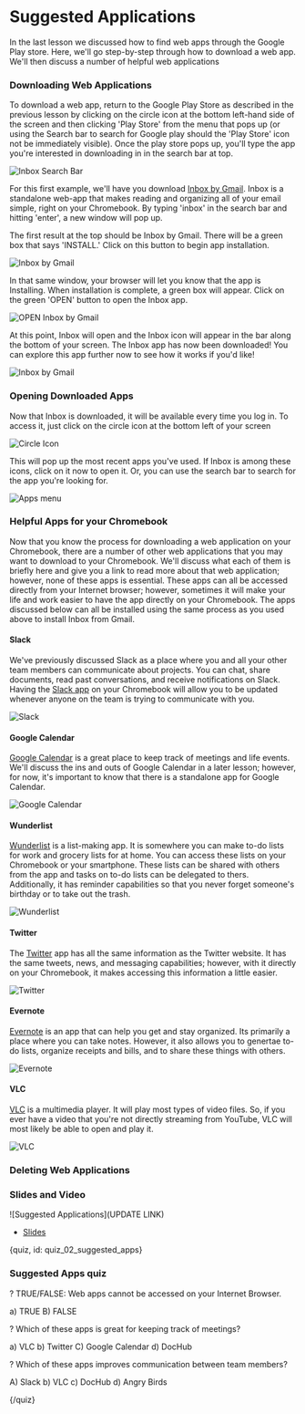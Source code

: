 # Suggested Applications

In the last lesson we discussed how to find web apps through the Google Play store. Here, we'll go step-by-step through how to download a web app. We'll then discuss a number of helpful web applications 

### Downloading Web Applications

To download a web app, return to the Google Play Store as described in the previous lesson by clicking on the circle icon at the bottom left-hand side of the screen and then clicking 'Play Store' from the menu that pops up (or using the Search bar to search for Google play should the 'Play Store' icon not be immediately visible). Once the play store pops up, you'll type the app you're interested in downloading in in the search bar at top.

![Inbox Search Bar](images/02_suggestedapps/02_gettingstarted_suggestedapps-3.png)

For this first example, we'll have you download [Inbox by Gmail](https://www.google.com/inbox/). Inbox is a standalone web-app that makes reading and organizing all of your email simple, right on your Chromebook. By typing 'inbox' in the search bar and hitting 'enter', a new window will pop up. 

The first result at the top should be Inbox by Gmail. There will be a green box that says 'INSTALL.' Click on this button to begin app installation.

![Inbox by Gmail](images/02_suggestedapps/02_gettingstarted_suggestedapps-4.png)

In that same window, your browser will let you know that the app is Installing. When installation is complete, a green box will appear. Click on the green 'OPEN' button to open the Inbox app.

![OPEN Inbox by Gmail](images/02_suggestedapps/02_gettingstarted_suggestedapps-6.png)

At this point, Inbox will open and the Inbox icon will appear in the bar along the bottom of your screen. The Inbox app has now been downloaded! You can explore this app further now to see how it works if you'd like!

![Inbox by Gmail](images/02_suggestedapps/02_gettingstarted_suggestedapps-7.png)


### Opening Downloaded Apps

Now that Inbox is downloaded, it will be available every time you log in. To access it, just click on the circle icon at the bottom left of your screen

![Circle Icon](images/02_suggestedapps/02_gettingstarted_suggestedapps-8.png)

This will pop up the most recent apps you've used. If Inbox is among these icons, click on it now to open it. Or, you can use the search bar to search for the app you're looking for.

![Apps menu](images/02_suggestedapps/02_gettingstarted_suggestedapps-9.png)

### Helpful Apps for your Chromebook

Now that you know the process for downloading a web application on your Chromebook, there are a number of other web applications that you may want to download to your Chromebook. We'll discuss what each of them is briefly here and give you a link to read more about that web application; however, none of these apps is essential. These apps can all be accessed directly from your Internet browser; however, sometimes it will make your life and work easier to have the app directly on your Chromebook. The apps discussed below can all be installed using the same process as you used above to install Inbox from Gmail.

#### Slack
We've previously discussed Slack as a place where you and all your other team members can communicate about projects. You can chat, share documents, read past conversations, and receive notifications on Slack. Having the [Slack app](https://play.google.com/store/apps/details?id=com.Slack) on your Chromebook will allow you to be updated whenever anyone on the team is trying to communicate with you. 

![Slack](images/02_suggestedapps/02_gettingstarted_suggestedapps-11.png)


#### Google Calendar

[Google Calendar](https://play.google.com/store/apps/details?id=com.google.android.calendar) is a great place to keep track of meetings and life events. We'll discuss the ins and outs of Google Calendar in a later lesson; however, for now, it's important to know that there is a standalone app for Google Calendar.

![Google Calendar](images/02_suggestedapps/02_gettingstarted_suggestedapps-12.png)

#### Wunderlist

[Wunderlist](https://play.google.com/store/apps/details?id=com.wunderkinder.wunderlistandroid) is a list-making app. It is somewhere you can make to-do lists for work and grocery lists for at home. You can access these lists on your Chromebook or your smartphone. These lists can be shared with others from the app and tasks on to-do lists can be delegated to thers. Additionally, it has reminder capabilities so that you never forget someone's birthday or to take out the trash.

![Wunderlist](images/02_suggestedapps/02_gettingstarted_suggestedapps-13.png)

#### Twitter
The [Twitter](https://play.google.com/store/apps/details?id=com.twitter.android) app has all the same information as the Twitter website. It has the same tweets, news, and messaging capabilities; however, with it directly on your Chromebook, it makes accessing this information a little easier. 

![Twitter](images/02_suggestedapps/02_gettingstarted_suggestedapps-14.png)

#### Evernote
[Evernote](https://play.google.com/store/apps/details?id=com.evernote) is an app that can help you get and stay organized. Its primarily a place where you can take notes. However, it also allows you to genertae to-do lists, organize receipts and bills, and to share these things with others. 

![Evernote](images/02_suggestedapps/02_gettingstarted_suggestedapps-15.png)

#### VLC
[VLC](https://play.google.com/store/apps/details?id=org.videolan.vlc) is a multimedia player. It will play most types of video files. So, if you ever have a video that you're not directly streaming from YouTube, VLC will most likely be able to open and play it.

![VLC](images/02_suggestedapps/02_gettingstarted_suggestedapps-16.png)

### Deleting Web Applications 


### Slides and Video

![Suggested Applications](UPDATE LINK)

* [Slides](https://docs.google.com/presentation/d/1oEKP1NX1_cjxQj4SQNDknVwDDV8bG3JRkvFxOiLUg3A/edit?usp=sharing)


{quiz, id: quiz_02_suggested_apps}

### Suggested Apps quiz

? TRUE/FALSE: Web apps cannot be accessed on your Internet Browser.

a) TRUE
B) FALSE

? Which of these apps is great for keeping track of meetings?

a) VLC
b) Twitter
C) Google Calendar
d) DocHub

? Which of these apps improves communication between team members?

A) Slack
b) VLC
c) DocHub
d) Angry Birds

{/quiz}

